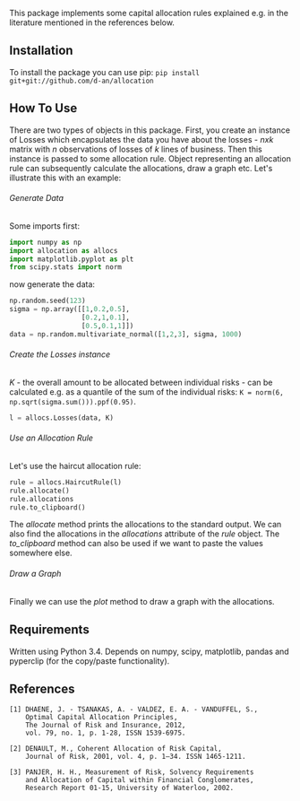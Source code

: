 This package implements some capital allocation rules explained e.g. in the literature mentioned in the references below. 

Installation
------------
To install the package you can use pip: 
`pip install git+git://github.com/d-an/allocation`


How To Use
----------

There are two types of objects in this package. First, you create an instance of Losses which encapsulates the data you 
have about the losses - *nxk* matrix with *n* observations of losses of *k* lines of business. Then this instance is 
passed to some allocation rule. Object representing an allocation rule can subsequently calculate the allocations, draw
a graph etc. Let's illustrate this with an example:


###### Generate Data
Some imports first:
```python
import numpy as np
import allocation as allocs
import matplotlib.pyplot as plt
from scipy.stats import norm
```

now generate the data:
```python
np.random.seed(123)
sigma = np.array([[1,0.2,0.5],
                  [0.2,1,0.1],
                  [0.5,0.1,1]])
data = np.random.multivariate_normal([1,2,3], sigma, 1000)
```

###### Create the Losses instance
*K* - the overall amount to be allocated between individual risks - can be calculated e.g. as a quantile of the sum
of the individual risks: `K = norm(6, np.sqrt(sigma.sum())).ppf(0.95)`.
```python
l = allocs.Losses(data, K)
```

###### Use an Allocation Rule
Let's use the haircut allocation rule: 
```python
rule = allocs.HaircutRule(l)
rule.allocate()
rule.allocations
rule.to_clipboard()
```
The *allocate* method prints the allocations to the standard output. We can also find the allocations in the *allocations* 
attribute of the *rule* object. The *to_clipboard* method can also be used if we want to paste the values somewhere else. 

###### Draw a Graph
Finally we can use the *plot* method to draw a graph with the allocations. 



Requirements
------------

Written using Python 3.4. Depends on numpy, scipy, matplotlib, pandas and pyperclip (for the copy/paste functionality).

References
----------
```
[1] DHAENE, J. - TSANAKAS, A. - VALDEZ, E. A. - VANDUFFEL, S.,
    Optimal Capital Allocation Principles,
    The Journal of Risk and Insurance, 2012, 
    vol. 79, no. 1, p. 1-28, ISSN 1539-6975.

[2] DENAULT, M., Coherent Allocation of Risk Capital, 
    Journal of Risk, 2001, vol. 4, p. 1–34. ISSN 1465-1211.
          
[3] PANJER, H. H., Measurement of Risk, Solvency Requirements 
    and Allocation of Capital within Financial Conglomerates, 
    Research Report 01-15, University of Waterloo, 2002.
```

